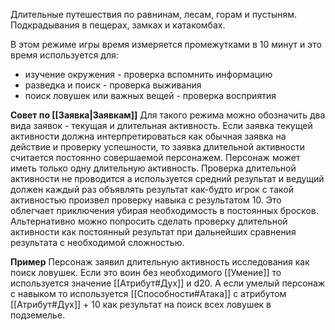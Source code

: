 Длительные путешествия по равнинам, лесам, горам и пустыням. Подкрадывания в пещерах, замках и катакомбах. 

В этом режиме игры время измеряется промежутками в 10 минут и это время используется для:
- изучение окружения - проверка вспомнить информацию
- разведка и поиск - проверка выживания 
- поиск ловушек или важных вещей - проверка восприятия

**Совет по [[Заявка|Заявкам]]**
Для такого режима можно обозначить два вида заявок - текущая и длительная активность. Если заявка текущей активности должна интерпретироваться как обычная заявка на действие и проверку успешности, то заявка длительной активности считается постоянно совершаемой персонажем. Персонаж может иметь только одну длительную активность. Проверка длительной активности не проводится а используется средний результат и ведущий должен каждый раз объявлять результат как-будто игрок с такой активностью произвел проверку навыка с результатом 10. Это облегчает приключения убирая необходимость в постоянных бросков. Альтернативно можно попросить сделать проверку длительной активности как постоянный результат при дальнейших сравнения результата с необходимой сложностью. 

**Пример**
Персонаж заявил длительную активность исследования как поиск ловушек. Если это воин без необходимого [[Умение]] то используется значение [[Атрибут#Дух]] и d20. А если умелый персонаж с навыком то используется [[Способности#Атака]] с атрибутом [[Атрибут#Дух]] + 10 как результат на поиск всех ловушек в подземелье.
